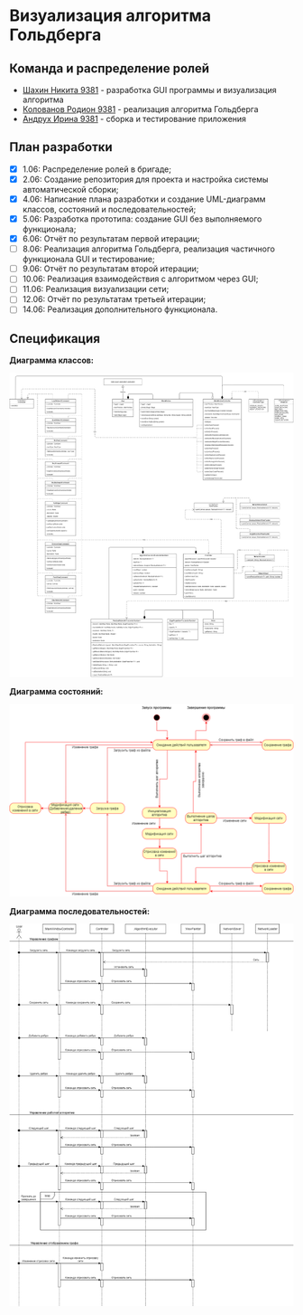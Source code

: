# Визуализация алгоритма Гольдберга

## Команда и распределение ролей

* [Шахин Никита 9381](https://github.com/shakhinn) - разработка GUI программы и визуализация алгоритма
* [Колованов Родион 9381](https://github.com/TheLifes08) -  реализация алгоритма Гольдберга
* [Андрух Ирина 9381](https://github.com/Irina8888) - сборка и тестирование приложения

## План разработки

- [x] 1.06: Распределение ролей в бригаде;
- [x] 2.06: Создание репозитория для проекта и настройка системы автоматической сборки;
- [x] 4.06: Написание плана разработки и создание UML-диаграмм классов, состояний и последовательностей;
- [x] 5.06: Разработка прототипа: создание GUI без выполняемого функционала;
- [x] 6.06: Отчёт по результатам первой итерации;
- [ ] 8.06: Реализация алгоритма Гольдберга, реализация частичного функционала GUI и тестирование;
- [ ] 9.06: Отчёт по результатам второй итерации;
- [ ] 10.06: Реализация взаимодействия с алгоритмом через GUI;
- [ ] 11.06: Реализация визуализации сети;
- [ ] 12.06: Отчёт по результатам третьей итерации;
- [ ] 14.06: Реализация дополнительного функционала.

## Спецификация

**Диаграмма классов:**

![](docs/UML-Classes.png)

**Диаграмма состояний:**

![](docs/UML-States.png)

**Диаграмма последовательностей:**

![](docs/UML-Sequence.png)


